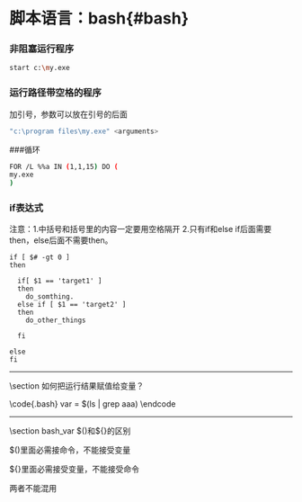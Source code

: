 脚本语言：bash{#bash}
===========

### 非阻塞运行程序

```bash
start c:\my.exe
```

### 运行路径带空格的程序

加引号，参数可以放在引号的后面

```bash
"c:\program files\my.exe" <arguments>
```

###循环

```bash
FOR /L %%a IN (1,1,15) DO (
my.exe
)
```

### if表达式
注意：1.中括号和括号里的内容一定要用空格隔开
     2.只有if和else if后面需要then，else后面不需要then。

~~~{bash}
if [ $# -gt 0 ] 
then

  if[ $1 == 'target1' ]
  then
    do_somthing.
  else if [ $1 == 'target2' ]
  then
    do_other_things
  
  fi

else
fi
~~~

<hr>
\section 如何把运行结果赋值给变量？

\code{.bash}
var = $(ls | grep aaa)
\endcode

<hr>
\section bash_var $()和${}的区别

$()里面必需接命令，不能接受变量

${}里面必需接受变量，不能接受命令

两者不能混用